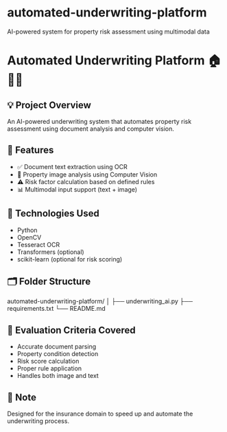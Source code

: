 # automated-underwriting-platform
AI-powered system for property risk assessment using multimodal data
# Automated Underwriting Platform 🏠📄🤖

## 💡 Project Overview
An AI-powered underwriting system that automates property risk assessment using document analysis and computer vision.

## 🚀 Features
- ✅ Document text extraction using OCR
- 📸 Property image analysis using Computer Vision
- ⚠️ Risk factor calculation based on defined rules
- 📊 Multimodal input support (text + image)

## 🧠 Technologies Used
- Python
- OpenCV
- Tesseract OCR
- Transformers (optional)
- scikit-learn (optional for risk scoring)

## 🗂️ Folder Structure
automated-underwriting-platform/
│
├── underwriting_ai.py
├── requirements.txt
└── README.md


## 🎯 Evaluation Criteria Covered
- Accurate document parsing
- Property condition detection
- Risk score calculation
- Proper rule application
- Handles both image and text

## 📌 Note
Designed for the insurance domain to speed up and automate the underwriting process.
